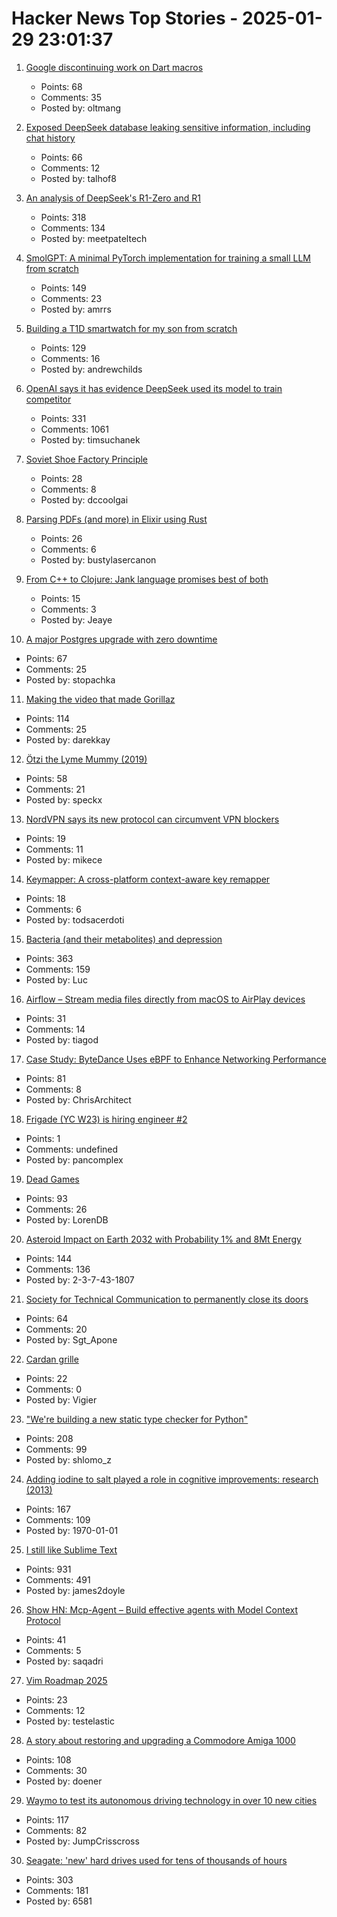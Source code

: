 # Hacker News Top Stories - 2025-01-29 23:01:37

1. [Google discontinuing work on Dart macros](https://medium.com/dartlang/an-update-on-dart-macros-data-serialization-06d3037d4f12)
   - Points: 68
   - Comments: 35
   - Posted by: oltmang

2. [Exposed DeepSeek database leaking sensitive information, including chat history](https://www.wiz.io/blog/wiz-research-uncovers-exposed-deepseek-database-leak)
   - Points: 66
   - Comments: 12
   - Posted by: talhof8

3. [An analysis of DeepSeek's R1-Zero and R1](https://arcprize.org/blog/r1-zero-r1-results-analysis)
   - Points: 318
   - Comments: 134
   - Posted by: meetpateltech

4. [SmolGPT: A minimal PyTorch implementation for training a small LLM from scratch](https://github.com/Om-Alve/smolGPT)
   - Points: 149
   - Comments: 23
   - Posted by: amrrs

5. [Building a T1D smartwatch for my son from scratch](https://andrewchilds.com/posts/building-a-t1d-smartwatch-from-scratch)
   - Points: 129
   - Comments: 16
   - Posted by: andrewchilds

6. [OpenAI says it has evidence DeepSeek used its model to train competitor](https://www.ft.com/content/a0dfedd1-5255-4fa9-8ccc-1fe01de87ea6)
   - Points: 331
   - Comments: 1061
   - Posted by: timsuchanek

7. [Soviet Shoe Factory Principle](https://wiki.c2.com/?SovietShoeFactoryPrinciple)
   - Points: 28
   - Comments: 8
   - Posted by: dccoolgai

8. [Parsing PDFs (and more) in Elixir using Rust](https://www.chriis.dev/opinion/parsing-pdfs-in-elixir-using-rust)
   - Points: 26
   - Comments: 6
   - Posted by: bustylasercanon

9. [From C++ to Clojure: Jank language promises best of both](https://thenewstack.io/from-c-to-clojure-new-language-promises-best-of-both/)
   - Points: 15
   - Comments: 3
   - Posted by: Jeaye

10. [A major Postgres upgrade with zero downtime](https://www.instantdb.com/essays/pg_upgrade)
   - Points: 67
   - Comments: 25
   - Posted by: stopachka

11. [Making the video that made Gorillaz](https://animationobsessive.substack.com/p/making-the-video-that-made-gorillaz)
   - Points: 114
   - Comments: 25
   - Posted by: darekkay

12. [Ötzi the Lyme Mummy (2019)](https://vetmed.illinois.edu/i-tick/2019/08/09/iceman-lyme-mummy-tattle-the-tick-blog/)
   - Points: 58
   - Comments: 21
   - Posted by: speckx

13. [NordVPN says its new protocol can circumvent VPN blockers](https://gizmodo.com/nordvpn-says-its-new-protocol-can-circumvent-vpn-blockers-2000556580)
   - Points: 19
   - Comments: 11
   - Posted by: mikece

14. [Keymapper: A cross-platform context-aware key remapper](https://github.com/houmain/keymapper)
   - Points: 18
   - Comments: 6
   - Posted by: todsacerdoti

15. [Bacteria (and their metabolites) and depression](https://www.science.org/content/blog-post/bacteria-and-their-metabolites-and-depression)
   - Points: 363
   - Comments: 159
   - Posted by: Luc

16. [Airflow – Stream media files directly from macOS to AirPlay devices](https://airflow.app/)
   - Points: 31
   - Comments: 14
   - Posted by: tiagod

17. [Case Study: ByteDance Uses eBPF to Enhance Networking Performance](https://ebpf.foundation/case-study-bytedance-uses-ebpf-to-enhance-networking-performance/)
   - Points: 81
   - Comments: 8
   - Posted by: ChrisArchitect

18. [Frigade (YC W23) is hiring engineer #2](https://www.ycombinator.com/companies/frigade/jobs/KUwAluN-senior-full-stack-engineer)
   - Points: 1
   - Comments: undefined
   - Posted by: pancomplex

19. [Dead Games](https://garry.net/posts/dead-games)
   - Points: 93
   - Comments: 26
   - Posted by: LorenDB

20. [Asteroid Impact on Earth 2032 with Probability 1% and 8Mt Energy](https://cneos.jpl.nasa.gov/sentry/details.html#?des=2024%20YR4)
   - Points: 144
   - Comments: 136
   - Posted by: 2-3-7-43-1807

21. [Society for Technical Communication to permanently close its doors](https://www.stc.org/)
   - Points: 64
   - Comments: 20
   - Posted by: Sgt_Apone

22. [Cardan grille](https://en.wikipedia.org/wiki/Cardan_grille)
   - Points: 22
   - Comments: 0
   - Posted by: Vigier

23. ["We're building a new static type checker for Python"](https://twitter.com/charliermarsh/status/1884651482009477368)
   - Points: 208
   - Comments: 99
   - Posted by: shlomo_z

24. [Adding iodine to salt played a role in cognitive improvements: research (2013)](https://www.discovermagazine.com/health/how-adding-iodine-to-salt-boosted-americans-iq)
   - Points: 167
   - Comments: 109
   - Posted by: 1970-01-01

25. [I still like Sublime Text](https://ohdoylerules.com/workflows/why-i-still-like-sublime-text-in-2025/)
   - Points: 931
   - Comments: 491
   - Posted by: james2doyle

26. [Show HN: Mcp-Agent – Build effective agents with Model Context Protocol](https://github.com/lastmile-ai/mcp-agent)
   - Points: 41
   - Comments: 5
   - Posted by: saqadri

27. [Vim Roadmap 2025](https://zed.dev/blog/vim-2025)
   - Points: 23
   - Comments: 12
   - Posted by: testelastic

28. [A story about restoring and upgrading a Commodore Amiga 1000](https://celso.io/posts/2025/01/26/the-first-perfect-computer/)
   - Points: 108
   - Comments: 30
   - Posted by: doener

29. [Waymo to test its autonomous driving technology in over 10 new cities](https://www.reuters.com/business/autos-transportation/alphabets-waymo-test-its-autonomous-driving-technology-over-10-new-cities-2025-01-29/)
   - Points: 117
   - Comments: 82
   - Posted by: JumpCrisscross

30. [Seagate: 'new' hard drives used for tens of thousands of hours](https://www.tomshardware.com/pc-components/hdds/german-seagate-customers-say-their-new-hard-drives-were-actually-used-resold-hdds-reportedly-used-for-tens-of-thousands-of-hours)
   - Points: 303
   - Comments: 181
   - Posted by: 6581

